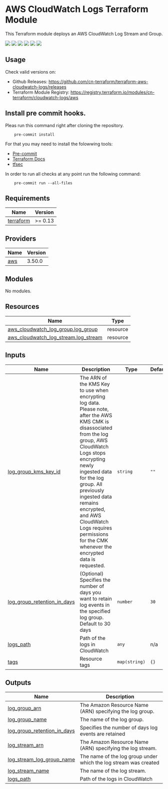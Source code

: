# AWS CloudWatch Logs Terraform Module #

This Terraform module deploys an AWS CloudWatch Log Stream and Group.

[![](https://github.com/cn-terraform/terraform-aws-cloudwatch-logs/workflows/terraform/badge.svg)](https://github.com/cn-terraform/terraform-aws-cloudwatch-logs/actions?query=workflow%3Aterraform)
[![](https://img.shields.io/github/license/cn-terraform/terraform-aws-cloudwatch-logs)](https://github.com/cn-terraform/terraform-aws-cloudwatch-logs)
[![](https://img.shields.io/github/issues/cn-terraform/terraform-aws-cloudwatch-logs)](https://github.com/cn-terraform/terraform-aws-cloudwatch-logs)
[![](https://img.shields.io/github/issues-closed/cn-terraform/terraform-aws-cloudwatch-logs)](https://github.com/cn-terraform/terraform-aws-cloudwatch-logs)
[![](https://img.shields.io/github/languages/code-size/cn-terraform/terraform-aws-cloudwatch-logs)](https://github.com/cn-terraform/terraform-aws-cloudwatch-logs)
[![](https://img.shields.io/github/repo-size/cn-terraform/terraform-aws-cloudwatch-logs)](https://github.com/cn-terraform/terraform-aws-cloudwatch-logs)

## Usage

Check valid versions on:
* Github Releases: <https://github.com/cn-terraform/terraform-aws-cloudwatch-logs/releases>
* Terraform Module Registry: <https://registry.terraform.io/modules/cn-terraform/cloudwatch-logs/aws>

## Install pre commit hooks.

Pleas run this command right after cloning the repository.

        pre-commit install

For that you may need to install the folowwing tools:
* [Pre-commit](https://pre-commit.com/) 
* [Terraform Docs](https://terraform-docs.io/)
* [tfsec](https://tfsec.dev/)

In order to run all checks at any point run the following command:

        pre-commit run --all-files

<!-- BEGINNING OF PRE-COMMIT-TERRAFORM DOCS HOOK -->
## Requirements

| Name | Version |
|------|---------|
| <a name="requirement_terraform"></a> [terraform](#requirement\_terraform) | >= 0.13 |

## Providers

| Name | Version |
|------|---------|
| <a name="provider_aws"></a> [aws](#provider\_aws) | 3.50.0 |

## Modules

No modules.

## Resources

| Name | Type |
|------|------|
| [aws_cloudwatch_log_group.log_group](https://registry.terraform.io/providers/hashicorp/aws/latest/docs/resources/cloudwatch_log_group) | resource |
| [aws_cloudwatch_log_stream.log_stream](https://registry.terraform.io/providers/hashicorp/aws/latest/docs/resources/cloudwatch_log_stream) | resource |

## Inputs

| Name | Description | Type | Default | Required |
|------|-------------|------|---------|:--------:|
| <a name="input_log_group_kms_key_id"></a> [log\_group\_kms\_key\_id](#input\_log\_group\_kms\_key\_id) | The ARN of the KMS Key to use when encrypting log data. Please note, after the AWS KMS CMK is disassociated from the log group, AWS CloudWatch Logs stops encrypting newly ingested data for the log group. All previously ingested data remains encrypted, and AWS CloudWatch Logs requires permissions for the CMK whenever the encrypted data is requested. | `string` | `""` | no |
| <a name="input_log_group_retention_in_days"></a> [log\_group\_retention\_in\_days](#input\_log\_group\_retention\_in\_days) | (Optional) Specifies the number of days you want to retain log events in the specified log group. Default to 30 days | `number` | `30` | no |
| <a name="input_logs_path"></a> [logs\_path](#input\_logs\_path) | Path of the logs in CloudWatch | `any` | n/a | yes |
| <a name="input_tags"></a> [tags](#input\_tags) | Resource tags | `map(string)` | `{}` | no |

## Outputs

| Name | Description |
|------|-------------|
| <a name="output_log_group_arn"></a> [log\_group\_arn](#output\_log\_group\_arn) | The Amazon Resource Name (ARN) specifying the log group. |
| <a name="output_log_group_name"></a> [log\_group\_name](#output\_log\_group\_name) | The name of the log group. |
| <a name="output_log_group_retention_in_days"></a> [log\_group\_retention\_in\_days](#output\_log\_group\_retention\_in\_days) | Specifies the number of days log events are retained |
| <a name="output_log_stream_arn"></a> [log\_stream\_arn](#output\_log\_stream\_arn) | The Amazon Resource Name (ARN) specifying the log stream. |
| <a name="output_log_stream_log_group_name"></a> [log\_stream\_log\_group\_name](#output\_log\_stream\_log\_group\_name) | The name of the log group under which the log stream was created |
| <a name="output_log_stream_name"></a> [log\_stream\_name](#output\_log\_stream\_name) | The name of the log stream. |
| <a name="output_logs_path"></a> [logs\_path](#output\_logs\_path) | Path of the logs in CloudWatch |
<!-- END OF PRE-COMMIT-TERRAFORM DOCS HOOK -->
